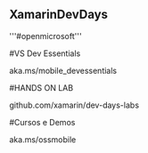## XamarinDevDays

'''#openmicrosoft'''

#VS Dev Essentials

aka.ms/mobile_devessentials


#HANDS ON LAB

github.com/xamarin/dev-days-labs

#Cursos e Demos

aka.ms/ossmobile
